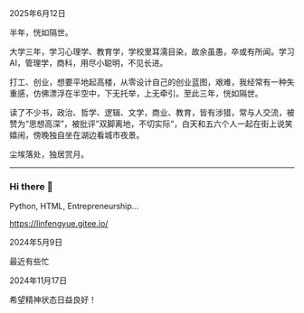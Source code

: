 2025年6月12日

半年，恍如隔世。

大学三年，学习心理学、教育学，学校里耳濡目染，故余虽愚，卒或有所闻。学习AI，管理学，商科，用尽小聪明，不见长进。

打工、创业，想要平地起高楼，从零设计自己的创业蓝图，艰难，我经常有一种失重感，仿佛漂浮在半空中，下无托举，上无牵引。至此三年，恍如隔世。

读了不少书，政治、哲学、逻辑、文学，商业、教育，皆有涉猎，常与人交流，被赞为“思想高深”，被批评”双脚离地，不切实际“，白天和五六个人一起在街上说笑嬉闹，傍晚独自坐在湖边看城市夜景。

尘埃落处，独居赏月。


---

### Hi there 👋

Python, HTML, Entrepreneurship...

https://linfengyue.gitee.io/

2024年5月9日

最近有些忙

2024年11月17日

希望精神状态日益良好！


